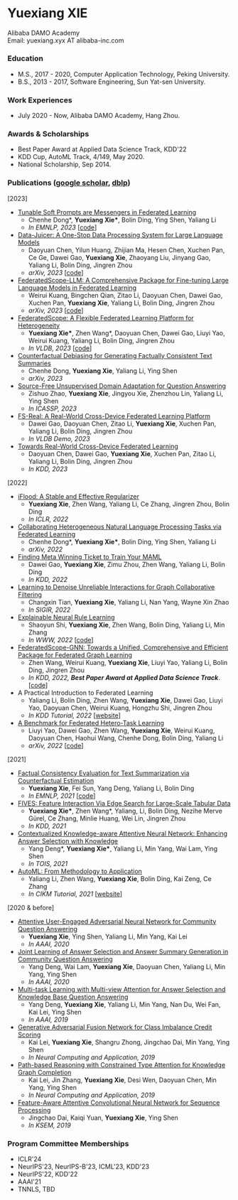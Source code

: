 ###### &nbsp;

# Yuexiang XIE  
Alibaba DAMO Academy   
Email: yuexiang.xyx AT alibaba-inc.com


### Education

+ M.S., 2017 - 2020, Computer Application Technology, Peking University. 
+ B.S., 2013 - 2017, Software Engineering, Sun Yat-sen University.


### Work Experiences

+ July 2020 - Now, Alibaba DAMO Academy, Hang Zhou.

### Awards & Scholarships

+ Best Paper Award at Applied Data Science Track, KDD'22
+ KDD Cup, AutoML Track, 4/149, May 2020.
+ National Scholarship, Sep 2014.


### Publications ([google scholar](https://scholar.google.com.hk/citations?user=fhWk0gEAAAAJ&hl=zh-CN), [dblp](https://dblp.org/pid/232/2045.html))

[2023]
+ [Tunable Soft Prompts are Messengers in Federated Learning](https://aclanthology.org/2023.findings-emnlp.976/)
  + Chenhe Dong\*, **Yuexiang Xie\***, Bolin Ding, Ying Shen, Yaliang Li
  + *In EMNLP, 2023* [[code](https://github.com/alibaba/FederatedScope/tree/fedsp/federatedscope/nlp/fedsp)]
+ [Data-Juicer: A One-Stop Data Processing System for Large Language Models](https://arxiv.org/abs/2309.02033)
  + Daoyuan Chen, Yilun Huang, Zhijian Ma, Hesen Chen, Xuchen Pan, Ce Ge, Dawei Gao, **Yuexiang Xie**, Zhaoyang Liu, Jinyang Gao, Yaliang Li, Bolin Ding, Jingren Zhou
  + *arXiv, 2023* [[code](https://github.com/alibaba/data-juicer)]
+ [FederatedScope-LLM: A Comprehensive Package for Fine-tuning Large Language Models in Federated Learning](https://arxiv.org/abs/2309.00363)
  + Weirui Kuang, Bingchen Qian, Zitao Li, Daoyuan Chen, Dawei Gao, Xuchen Pan, **Yuexiang Xie**, Yaliang Li, Bolin Ding, Jingren Zhou
  + *arXiv, 2023* [[code](https://github.com/alibaba/FederatedScope/tree/llm)]
+ [FederatedScope: A Flexible Federated Learning Platform for Heterogeneity](https://arxiv.org/abs/2204.05011)
  + **Yuexiang Xie\***, Zhen Wang\*, Daoyuan Chen, Dawei Gao, Liuyi Yao, Weirui Kuang, Yaliang Li, Bolin Ding, Jingren Zhou 
  + *In VLDB, 2023* [[code](https://github.com/alibaba/FederatedScope)]
+ [Counterfactual Debiasing for Generating Factually Consistent Text Summaries](https://arxiv.org/pdf/2305.10736.pdf)
  + Chenhe Dong, **Yuexiang Xie**, Yaliang Li, Ying Shen
  + *arXiv, 2023*
+ [Source-Free Unsupervised Domain Adaptation for Question Answering](https://ieeexplore.ieee.org/stamp/stamp.jsp?tp=&arnumber=10095248)
  + Zishuo Zhao, **Yuexiang Xie**, Jingyou Xie, Zhenzhou Lin, Yaliang Li, Ying Shen
  + *In ICASSP, 2023*
+ [FS-Real: A Real-World Cross-Device Federated Learning Platform](https://dl.acm.org/doi/abs/10.14778/3611540.3611617)
  + Dawei Gao, Daoyuan Chen, Zitao Li, **Yuexiang Xie**, Xuchen Pan, Yaliang Li, Bolin Ding, Jingren Zhou
  + *In VLDB Demo, 2023*
+ [Towards Real-World Cross-Device Federated Learning](https://arxiv.org/pdf/2303.13363.pdf)
  + Daoyuan Chen, Dawei Gao, **Yuexiang Xie**, Xuchen Pan, Zitao Li, Yaliang Li, Bolin Ding, Jingren Zhou
  + *In KDD, 2023*

[2022]
+ [iFlood: A Stable and Effective Regularizer](https://openreview.net/forum?id=MsHnJPaBUZE)
  + **Yuexiang Xie**, Zhen Wang, Yaliang Li, Ce Zhang, Jingren Zhou, Bolin Ding
  + *In ICLR, 2022*
+ [Collaborating Heterogeneous Natural Language Processing Tasks via Federated Learning](https://arxiv.org/abs/2212.05789)
  + Chenhe Dong\*, **Yuexiang Xie\***, Bolin Ding, Ying Shen, Yaliang Li
  + *arXiv, 2022*
+ [Finding Meta Winning Ticket to Train Your MAML](https://dl.acm.org/doi/10.1145/3534678.3539467)
  + Dawei Gao, **Yuexiang Xie**, Zimu Zhou, Zhen Wang, Yaliang Li, Bolin Ding
  + *In KDD, 2022*
+ [Learning to Denoise Unreliable Interactions for Graph Collaborative Filtering](https://dl.acm.org/doi/pdf/10.1145/3477495.3531889)
  + Changxin Tian, **Yuexiang Xie**, Yaliang Li, Nan Yang, Wayne Xin Zhao
  + *In SIGIR, 2022*  
+ [Explainable Neural Rule Learning](https://dl.acm.org/doi/fullHtml/10.1145/3485447.3512023)
  + Shaoyun Shi, **Yuexiang Xie**, Zhen Wang, Bolin Ding, Yaliang Li, Min Zhang
  + *In WWW, 2022* [[code](https://github.com/Shuriken13/ENRL)]  
+ [FederatedScope-GNN: Towards a Unified, Comprehensive and Efficient Package for Federated Graph Learning](https://arxiv.org/abs/2204.05562)
  + Zhen Wang, Weirui Kuang, **Yuexiang Xie**, Liuyi Yao, Yaliang Li, Bolin Ding, Jingren Zhou
  + *In KDD, 2022, **Best Paper Award at Applied Data Science Track***. [[code](https://github.com/alibaba/FederatedScope/tree/master/federatedscope/gfl)]  
+ A Practical Introduction to Federated Learning
  + Yaliang Li, Bolin Ding, Zhen Wang, **Yuexiang Xie**, Dawei Gao, Liuyi Yao, Daoyuan Chen, Weirui Kuang, Hongzhu Shi, Jingren Zhou
  + *In KDD Tutorial, 2022* [[website](https://joneswong.github.io/KDD22FLTutorial/)]
+ [A Benchmark for Federated Hetero-Task Learning](https://arxiv.org/abs/2206.03436)
  + Liuyi Yao, Dawei Gao, Zhen Wang, **Yuexiang Xie**, Weirui Kuang, Daoyuan Chen, Haohui Wang, Chenhe Dong, Bolin Ding, Yaliang Li
  + *arXiv, 2022* [[code](https://github.com/alibaba/FederatedScope/tree/master/benchmark/B-FHTL)]  

[2021]
+ [Factual Consistency Evaluation for Text Summarization via Counterfactual Estimation](https://aclanthology.org/2021.findings-emnlp.10/)
  + **Yuexiang Xie**, Fei Sun, Yang Deng, Yaliang Li, Bolin Ding
  + *In EMNLP, 2021* [[code](https://github.com/xieyxclack/factual_coco)]  
+ [FIVES: Feature Interaction Via Edge Search for Large-Scale Tabular Data](https://arxiv.org/abs/2007.14573)
  + **Yuexiang Xie\***, Zhen Wang\*, Yaliang, Li, Bolin Ding, Nezihe Merve Gürel, Ce Zhang, Minlie Huang, Wei Lin, Jingren Zhou
  + *In KDD, 2021*  
+ [Contextualized Knowledge-aware Attentive Neural Network: Enhancing Answer Selection with Knowledge](https://arxiv.org/abs/2104.05216)
  + Yang Deng\*, **Yuexiang Xie\***, Yaliang Li, Min Yang, Wai Lam, Ying Shen
  + *In TOIS, 2021* 
+ [AutoML: From Methodology to Application](https://dl.acm.org/doi/abs/10.1145/3459637.3483279)
  + Yaliang Li, Zhen Wang, **Yuexiang Xie**, Bolin Ding, Kai Zeng, Ce Zhang 
  + *In CIKM Tutorial, 2021* [[website](https://www.cikm2021.org/programme/tutorials/automl-from-methodology-to-application)]  

[2020 & before]
+ [Attentive User-Engaged Adversarial Neural Network for Community Question Answering](https://ojs.aaai.org/index.php/AAAI/article/view/6472)
  + **Yuexiang Xie**, Ying Shen, Yaliang Li, Min Yang, Kai Lei
  + *In AAAI, 2020*
+ [Joint Learning of Answer Selection and Answer Summary Generation in Community Question Answering](https://arxiv.org/abs/1911.09801)
  + Yang Deng, Wai Lam, **Yuexiang Xie**, Daoyuan Chen, Yaliang Li, Min Yang, Ying Shen
  + *In AAAI, 2020*  
+ [Multi-task Learning with Multi-view Attention for Answer Selection and Knowledge Base Question Answering](https://arxiv.org/abs/1812.02354)
  + Yang Deng, **Yuexiang Xie**, Yaliang Li, Min Yang, Nan Du, Wei Fan, Kai Lei, Ying Shen
  + *In AAAI, 2019*
+ [Generative Adversarial Fusion Network for Class Imbalance Credit Scoring](https://link.springer.com/article/10.1007/s00521-019-04335-1)
  + Kai Lei, **Yuexiang Xie**, Shangru Zhong, Jingchao Dai, Min Yang, Ying Shen
  + *In Neural Computing and Application, 2019*  
+ [Path-based Reasoning with Constrained Type Attention for Knowledge Graph Completion](https://link.springer.com/article/10.1007/s00521-019-04181-1)
  + Kai Lei, Jin Zhang, **Yuexiang Xie**, Desi Wen, Daoyuan Chen, Min Yang, Ying Shen
  + *In Neural Computing and Application, 2019*
+ [Feature-Aware Attentive Convolutional Neural Network for Sequence Processing](https://link.springer.com/chapter/10.1007/978-3-030-29563-9_28)
  + Jingchao Dai, Kaiqi Yuan, **Yuexiang Xie**, Ying Shen
  + *In KSEM, 2019*


### Program Committee Memberships
+ ICLR'24
+ NeurIPS'23, NeurIPS-B'23, ICML'23, KDD'23
+ NeurIPS'22, KDD'22
+ AAAI'21
+ TNNLS, TBD
